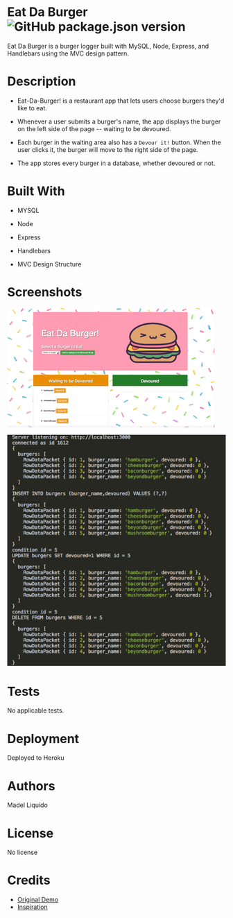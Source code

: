 # Eat Da Burger ![GitHub package.json version](https://img.shields.io/github/package-json/v/madel-liquido/Good-README-Generator)
Eat Da Burger is a burger logger built with MySQL, Node, Express, and Handlebars using the MVC design pattern. 

# Description

* Eat-Da-Burger! is a restaurant app that lets users choose  burgers they'd like to eat.

* Whenever a user submits a burger's name, the app displays the burger on the left side of the page -- waiting to be devoured.

* Each burger in the waiting area also has a `Devour it!` button. When the user clicks it, the burger will move to the right side of the page.

* The app stores every burger in a database, whether devoured or not.

# Built With

* MYSQL

* Node

* Express

* Handlebars

* MVC Design Structure

# Screenshots

![Alt text](/Burger/public/assets/img/eatDaBurgerDemo.gif?)

![Alt text](/Burger/public/assets/img/updatedDB.png)

# Tests
No applicable tests.

# Deployment
Deployed to Heroku

#  Authors
Madel Liquido

# License
No license

# Credits 

* [Original Demo](https://youtu.be/msvdn95x9OM)
* [Inspiration](https://github.com/Dcoxmen/Burger)


